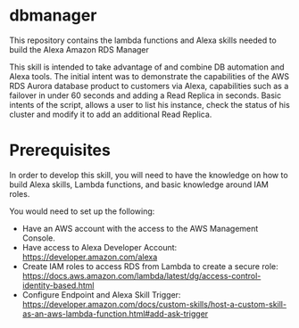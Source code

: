 # dbmanager
This repository contains the lambda functions and Alexa skills needed to build the Alexa Amazon RDS Manager

This skill is intended to take advantage of and combine DB automation and Alexa tools. The initial intent was to demonstrate the capabilities of the AWS RDS Aurora database product to customers via Alexa, capabilities such as a failover in under 60 seconds and adding a Read Replica in seconds. Basic intents of the script, allows a user to list his instance, check the status of his cluster and modify it to add an additional Read Replica.


# Prerequisites

In order to develop this skill, you will need to have the knowledge on how to build Alexa skills, Lambda functions, and basic knowledge around IAM roles.

You would need to set up the following:
- Have an AWS account with the access to the AWS Management Console.
- Have access to Alexa Developer Account: https://developer.amazon.com/alexa
- Create IAM roles to access RDS from Lambda to create a secure role: https://docs.aws.amazon.com/lambda/latest/dg/access-control-identity-based.html
- Configure Endpoint and Alexa Skill Trigger: https://developer.amazon.com/docs/custom-skills/host-a-custom-skill-as-an-aws-lambda-function.html#add-ask-trigger
